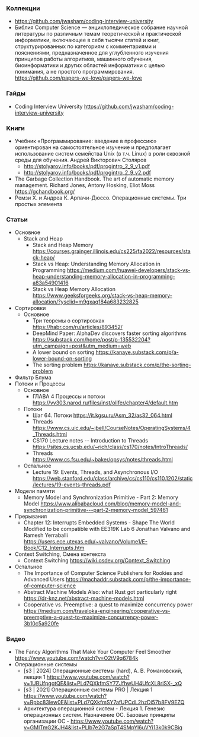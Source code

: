 ### Коллекции

- https://github.com/jwasham/coding-interview-university
- Библия Computer Science — энциклопедическое собрание научной литературы по различным темам теоретической и практической информатики, включающее в себя тысячи статей и книг, структурированных по категориям с комментариями и пояснениями, предназначенное для углубленного изучения принципов работы алгоритмов, машинного обучения, биоинформатики и других областей информатики с целью понимания, а не простого программирования. https://github.com/papers-we-love/papers-we-love

### Гайды

- Coding Interview University https://github.com/jwasham/coding-interview-university

### Книги

- Учебник «Программирование: введение в профессию» ориентирован на самостоятельное изучение и предполагает использование систем семейства Unix (в т.ч. Linux) в роли сквозной среды для обучения. Андрей Викторович Столяров
    - http://stolyarov.info/books/pdf/progintro_2_9_v1.pdf
    - http://stolyarov.info/books/pdf/progintro_2_9_v2.pdf
- The Garbage Collection Handbook. The art of automatic memory management. Richard Jones, Antony Hosking, Eliot Moss https://gchandbook.org/
- Ремзи Х. и Андреа К. Арпачи-Дюссо. Операционные системы. Три простых элемента

### Статьи

- Основное
    - Stack and Heap
        - Stack and Heap Memory https://courses.grainger.illinois.edu/cs225/fa2022/resources/stack-heap/
        - Stack vs Heap: Understanding Memory Allocation in Programming https://medium.com/huawei-developers/stack-vs-heap-understanding-memory-allocation-in-programming-a83a54901416
        - Stack vs Heap Memory Allocation https://www.geeksforgeeks.org/stack-vs-heap-memory-allocation/?ysclid=m9gxaq184a683232825
- Сортировки
    - Основное
        - Три теоремы о сортировках https://habr.com/ru/articles/893452/
        - DeepMind Paper: AlphaDev discovers faster sorting algorithms https://substack.com/home/post/p-135532204?utm_campaign=post&utm_medium=web
        - A lower bound on sorting https://kanaye.substack.com/p/a-lower-bound-on-sorting
        - The sorting problem https://kanaye.substack.com/p/the-sorting-problem
- Фильтр Блума
- Потоки и Процессы
    - Основное
        - ГЛАВА 4 Процессы и потоки https://vv303.narod.ru/files/inst/olifer/chapter4/default.htm
    - Потоки
        - Шаг 64. Потоки https://it.kgsu.ru/Asm_32/as32_064.html
        - Threads https://www.cs.uic.edu/~jbell/CourseNotes/OperatingSystems/4_Threads.html
        - CS170 Lecture notes -- Introduction to Threads https://sites.cs.ucsb.edu/~rich/class/cs170/notes/IntroThreads/
        - Threads https://www.cs.fsu.edu/~baker/opsys/notes/threads.html
    - Остальное
        - Lecture 19: Events, Threads, and Asynchronous I/O https://web.stanford.edu/class/archive/cs/cs110/cs110.1202/static/lectures/19-events-threads.pdf
- Модели памяти
    - Memory Model and Synchronization Primitive - Part 2: Memory Model https://www.alibabacloud.com/blog/memory-model-and-synchronization-primitive---part-2-memory-model_597461
- Прерывания
    - Chapter 12: Interrupts Embedded Systems - Shape The World Modified to be compatible with EE319K Lab 6 Jonathan Valvano and Ramesh Yerraballi https://users.ece.utexas.edu/~valvano/Volume1/E-Book/C12_Interrupts.htm
- Context Switching, Смена контекста
    - Context Switching https://wiki.osdev.org/Context_Switching
- Остальное
    - The Importance of Computer Science Publishers for Rookies and Advanced Users https://machaddr.substack.com/p/the-importance-of-computer-science
    - Abstract Machine Models Also: what Rust got particularly right https://dr-knz.net/abstract-machine-models.html
    - Cooperative vs. Preemptive: a quest to maximize concurrency power https://medium.com/traveloka-engineering/cooperative-vs-preemptive-a-quest-to-maximize-concurrency-power-3b10c5a920fe

### Видео

- The Fancy Algorithms That Make Your Computer Feel Smoother https://www.youtube.com/watch?v=O2tV9q6784k
- Операционные системы
    - [s3 | 2024] Операционные системы (hard), А. В. Романовский, лекция 1 https://www.youtube.com/watch?v=1UBUfpgotQE&list=PLd7QXkfmSY7ZJfhwUH4UfcXL8riSX-_xQ
    - [s3 | 2021] Операционные системы PRO | Лекция 1 https://www.youtube.com/watch?v=Rpbc83lew0E&list=PLd7QXkfmSY7afUPCdL2hzDi57b8FV9EZQ
    - Архитектура операционной систем - Лекция 1. Генезис операционных систем. Назначение ОС. Базовые принципы организации ОС - https://www.youtube.com/watch?v=GMlTmG2KJH4&list=PLlb7e2G7aSpT4SMpYl6uVYi13k0k9CBiq
